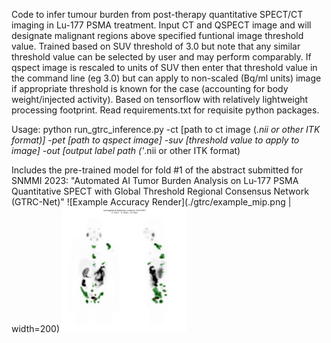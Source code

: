 Code to infer tumour burden from post-therapy quantitative SPECT/CT imaging in Lu-177 PSMA treatment.
Input CT and QSPECT image and will designate malignant regions above specified funtional image threshold value.
Trained based on SUV threshold of 3.0  but note that any similar threshold value can be selected by user and may perform comparably.
If qspect image is rescaled to units of SUV then enter that threshold value in the command line (eg 3.0) but can apply to non-scaled (Bq/ml units) image if appropriate threshold is known for the case (accounting for body weight/injected activity). Based on tensorflow with relatively lightweight processing footprint. Read requirements.txt for requisite python packages.

Usage:
python run_gtrc_inference.py -ct [path to ct image (*.nii or other ITK format)] -pet [path to qspect image] -suv [threshold value to apply to image] -out [output label path ('*.nii or other ITK format)

Includes the pre-trained model for fold #1 of the abstract submitted for SNMMI 2023: "Automated AI Tumor Burden Analysis on Lu-177 PSMA Quantitative SPECT with Global Threshold Regional Consensus Network (GTRC-Net)"
![Example Accuracy Render](./gtrc/example_mip.png | width=200)
<img src="gtrc/example_mip.png" width="200">
